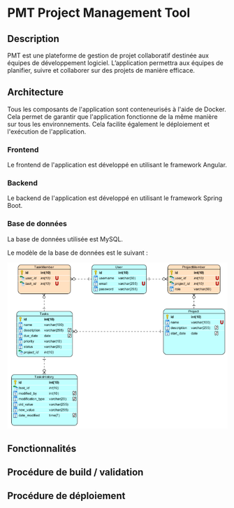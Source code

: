 # PMT Project Management Tool

## Description
PMT est une plateforme de gestion de projet collaboratif destinée aux équipes de développement logiciel.
L’application permettra aux équipes de planifier, suivre et collaborer sur des projets de manière efficace.

## Architecture

Tous les composants de l'application sont conteneurisés à l'aide de Docker.
Cela permet de garantir que l'application fonctionne de la même manière sur tous les environnements.
Cela facilite également le déploiement et l'exécution de l'application.

### Frontend
Le frontend de l'application est développé en utilisant le framework Angular.

### Backend
Le backend de l'application est développé en utilisant le framework Spring Boot.

### Base de données
La base de données utilisée est MySQL.

Le modèle de la base de données est le suivant :

![db_model.png](db_model.png)




## Fonctionnalités

## Procédure de build / validation

## Procédure de déploiement



